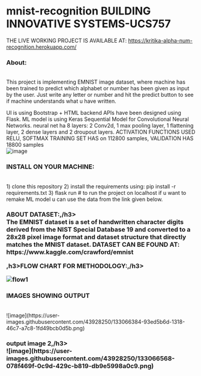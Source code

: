 # mnist-recognition BUILDING INNOVATIVE SYSTEMS-UCS757
THE LIVE WORKING PROJECT IS AVAILABLE AT: https://kritika-alpha-num-recognition.herokuapp.com/
<br>

<h3>About:</h3>
<br>
This project is implementing EMNIST image dataset, where machine has been trained to predict which alphabet or number has been given as input by the user. Just write any letter or number and hit the predict button to see if machine understands what u have written.
<br>

UI is using Bootstrap + HTML
backend APIs have been designed using Flask.
ML model is using Keras Sequential Model for Convolutional Neural Networks.
neural net ha 8 layers:
2 Conv2d, 1 max pooling layer, 1 flattening layer, 2 dense layers and 2 droupout layers.
ACTIVATION FUNCTIONS USED RELU, SOFTMAX
TRAINING SET HAS on 112800 samples, VALIDATION HAS 18800 samples
<BR>
  ![image](https://user-images.githubusercontent.com/43928250/133225293-938f5924-b78d-4712-8d88-a73c9e0127e1.png)


  <h3>INSTALL ON YOUR MACHINE:</h3><br>
1) clone this repository 
2) install the requirements using: pip install -r requirements.txt 
3) flask run # to run the project on localhost
if u want to remake ML model u can use the data from the link given below.
<br>
  
<h3>ABOUT DATASET:,/h3>
<br>
The EMNIST dataset is a set of handwritten character digits derived from the NIST Special Database 19 and converted to a 28x28 pixel image format and dataset structure that directly matches the MNIST dataset.
DATASET CAN BE FOUND AT: https://www.kaggle.com/crawford/emnist 

<b>,h3>FLOW CHART FOR METHODOLOGY:,/h3></b><br>

![flow1](https://user-images.githubusercontent.com/43928250/133068951-024c6bd0-6dd3-47db-a2b9-be5bfee568d4.png)



  <h3>IMAGES SHOWING OUTPUT </h3>
<br>
![image](https://user-images.githubusercontent.com/43928250/133066384-93ed5b6d-1318-46c7-a7c8-1fd49bcb0d5b.png)

<h3>output image 2,/h3>
<br>
![image](https://user-images.githubusercontent.com/43928250/133066568-078f469f-0c9d-429c-b819-db9e5998a0c9.png)


